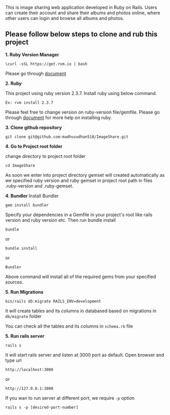 This is image sharing web application developed in Ruby on Rails.
Users can create their account and share their albums and photos online, where other users can login and browse all albums and photos.

## Please follow below steps to clone and rub this project
**1. Ruby Version Manager**
```
\curl -sSL https://get.rvm.io | bash
```
   Please go through [document](https://rvm.io/rvm/install)

**2. Ruby**

  This project using ruby version 2.3.7. Install ruby using below command.

```
Ex: rvm install 2.3.7
```
  Please feel free to change version on ruby-version file/gemfile. Please go through [document](https://rvm.io/rubies/installing) for more help on installing ruby.

**3. Clone github repository**
```
git clone git@github.com:madhusudhan518/ImageShare.git
```

**4. Go to Project root folder**

change directory to project root folder
```
cd ImageShare
```
As soon we enter into project directory gemset will created automatically as we specified ruby version and ruby gemset in project root path in files .ruby-version and .ruby-gemset.

**4. Bundler**
  Install Bundler
  ```
  gem install bundler
  ```
  Specify your dependencies in a Gemfile in your project's root like rails version and ruby version etc.
  Then run bundle install
  ```
  bundle
  ```
  or
  ```
  bundle install
  ```
  or
  ```
  Bundler
  ```
  Above command will install all of the required gems from your specified sources.

**5. Run Migrations**
```
bin/rails db:migrate RAILS_ENV=development
```
It will create tables and its columns in databased based on migrations in `db/migrate` folder

You can check all the tables and its columns in `schema.rb` file

**5. Run rails server**
```
rails s
```
 It will start rails server and listen at 3000 port as default.
 Open browser and type url
 ```
 http://localhost:3000
 ```
 or
 ```
 http://127.0.0.1:3000
 ```

 If you wan to run server at different port, we require `-p` option
 ```
 rails s -p [desired-port-number]
 ```
